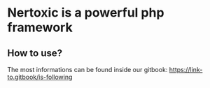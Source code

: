 # Nertoxic is a powerful php framework

## How to use?
The most informations can be found inside our gitbook: https://link-to.gitbook/is-following